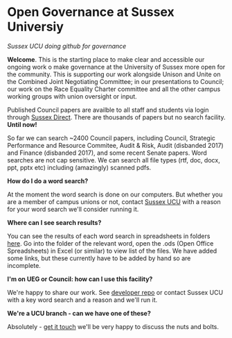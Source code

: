# Open Governance at Sussex Universiy 
<i>Sussex UCU doing github for governance</i>

<b>Welcome</b>. This is the starting place to make clear and accessible our ongoing work o make governance at the University of Sussex more open for the community. This is supporting our work alongside Unison and Unite on the Combined Joint Negotiating Committee; in our presentations to Council; our work on the Race Equality Charter committee and all the other campus working groups with union oversight or input. 

Published Council papers are availble to all staff and students via login through <a href="https://direct.sussex.ac.uk/page.php?realm=searches&page=committees">Sussex Direct</a>. There are thousands of papers but no search facility. <b>Until now!</b>

So far we can search ~2400 Council papers, including Council, Strategic Performance and Resource Commitee, Audit & Risk, Audit (disbanded 2017) and Finance (disbanded 2017), and some recent Senate papers. Word searches are not cap sensitive. We can search all file types (rtf, doc, docx, ppt, pptx etc) including (amazingly) scanned pdfs. 

<b>How do I do a word search?</b>

At the moment the word search is done on our computers. But whether you are a member of campus unions or not, contact <a href= "https://ucusussex.wixsite.com/ucusussex">Sussex UCU</a> with a reason for your word search we'll consider running it. 

<b>Where can I see search results?</b>

You can see the results of each word search in spreadsheets in folders <a href="https://github.com/SussexUCU/open-governance">here</a>. Go into the folder of the relevant word, open the .ods (Open Office Spreadsheets) in Excel (or similar) to view list of the files. We have added some links, but these currently have to be added by hand so are incomplete. 

<b>I'm on UEG or Council: how can I use this facility?</b>

We're happy to share our work. See <a href= "https://github.com/SussexUCU/developer"> developer repo</a> or contact Sussex UCU with a key word search and a reason and we'll run it.

<b>We're a UCU branch - can we have one of these? </b>

Absolutely - <a href= "https://ucusussex.wixsite.com/ucusussex">get it touch</a> we'll be very happy to discuss the nuts and bolts.
